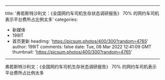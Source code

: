 
---
title: '弗若斯特沙利文：《全国网约车司机生存状态调研报告》 70% 的网约车司机表示平台费所占比例太多'
categories: 
 - 新媒体
 - 199IT
 - 首页更新
headimg: 'https://picsum.photos/400/300?random=4765'
author: 199IT
comments: false
date: Tue, 08 Mar 2022 12:41:09 GMT
thumbnail: 'https://picsum.photos/400/300?random=4765'
---

<div>   
弗若斯特沙利文：《全国网约车司机生存状态调研报告》 70% 的网约车司机表示平台费所占比例太多  
</div>
            